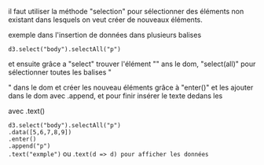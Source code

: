 il faut utiliser la méthode "selection"  pour sélectionner des éléments non existant dans lesquels on veut créer de nouveaux éléments.

exemple dans l'insertion de données dans plusieurs balises <p>

`d3.select("body").selectAll("p")`

et ensuite grâce a "select" trouver l'élément "<body>" ans le dom, "select(all)" pour sélectionner toutes les balises "<p>" dans le dom et créer les nouveau éléments  grâce à  "enter()" et les ajouter dans le dom avec .append, et pour finir insérer le texte dedans les <p> avec .text()

`d3.select("body").selectAll("p")`\
`.data([5,6,7,8,9])`\
`.enter()`\
`.append("p")`\
`.text("exmple")` ou .`text(d => d) pour afficher les données`

